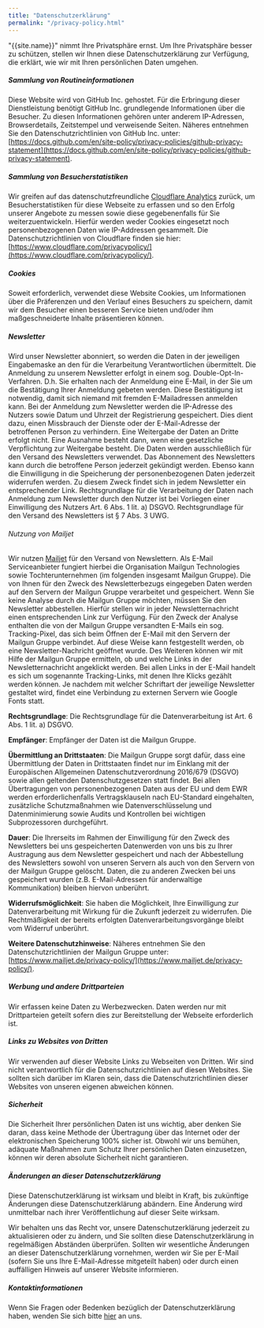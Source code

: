 ```yaml
---
title: "Datenschutzerklärung"
permalink: "/privacy-policy.html"
---
```


"{{site.name}}" nimmt Ihre Privatsphäre ernst. Um Ihre Privatsphäre besser zu schützen, stellen wir Ihnen diese Datenschutzerklärung zur Verfügung, die erklärt, wie wir mit Ihren persönlichen Daten umgehen.

##### Sammlung von Routineinformationen

Diese Website wird von GitHub Inc. gehostet. Für die Erbringung dieser Dienstleistung benötigt GitHub Inc. grundlegende Informationen über die Besucher. Zu diesen Informationen gehören unter anderem IP-Adressen, Browserdetails, Zeitstempel und verweisende Seiten. Näheres entnehmen Sie den Datenschutzrichtlinien von GitHub Inc. unter: [https://docs.github.com/en/site-policy/privacy-policies/github-privacy-statement](https://docs.github.com/en/site-policy/privacy-policies/github-privacy-statement).

##### Sammlung von Besucherstatistiken

Wir greifen auf das datenschutzfreundliche [Cloudflare Analytics](https://www.cloudflare.com/web-analytics/) zurück, um Besucherstatistiken für diese Webseite zu erfassen und so den Erfolg unserer Angebote zu messen sowie diese gegebenenfalls für Sie weiterzuentwickeln. Hierfür werden weder Cookies eingesetzt noch personenbezogenen Daten wie IP-Addressen gesammelt. Die Datenschutzrichtlinien von Cloudflare finden sie hier: [https://www.cloudflare.com/privacypolicy/](https://www.cloudflare.com/privacypolicy/).

##### Cookies

Soweit erforderlich, verwendet diese Website Cookies, um Informationen über die Präferenzen und den Verlauf eines Besuchers zu speichern, damit wir dem Besucher einen besseren Service bieten und/oder ihm maßgeschneiderte Inhalte präsentieren können.

##### Newsletter

Wird unser Newsletter abonniert, so werden die Daten in der jeweiligen Eingabemaske an den für die Verarbeitung Verantwortlichen übermittelt. Die Anmeldung zu unserem Newsletter erfolgt in einem sog. Double-Opt-In-Verfahren. D.h. Sie erhalten nach der Anmeldung eine E-Mail, in der Sie um die Bestätigung Ihrer Anmeldung gebeten werden. Diese Bestätigung ist notwendig, damit sich niemand mit fremden E-Mailadressen anmelden kann. Bei der Anmeldung zum Newsletter werden die IP-Adresse des Nutzers sowie Datum und Uhrzeit der Registrierung gespeichert. Dies dient dazu, einen Missbrauch der Dienste oder der E-Mail-Adresse der betroffenen Person zu verhindern. Eine Weitergabe der Daten an Dritte erfolgt nicht. Eine Ausnahme besteht dann, wenn eine gesetzliche Verpflichtung zur Weitergabe besteht. Die Daten werden ausschließlich für den Versand des Newsletters verwendet. Das Abonnement des Newsletters kann durch die betroffene Person jederzeit gekündigt werden. Ebenso kann die Einwilligung in die Speicherung der personenbezogenen Daten jederzeit widerrufen werden. Zu diesem Zweck findet sich in jedem Newsletter ein entsprechender Link. Rechtsgrundlage für die Verarbeitung der Daten nach Anmeldung zum Newsletter durch den Nutzer ist bei Vorliegen einer Einwilligung des Nutzers Art. 6 Abs. 1 lit. a) DSGVO. Rechtsgrundlage für den Versand des Newsletters ist § 7 Abs. 3 UWG.

###### Nutzung von Mailjet

Wir nutzen [Mailjet](https://www.mailjet.de/privacy-policy/) für den Versand von Newslettern. Als E-Mail Serviceanbieter fungiert hierbei die Organisation Mailgun Technologies sowie Tochterunternehmen (im folgenden insgesamt Mailgun Gruppe). Die von Ihnen für den Zweck des Newsletterbezugs eingegeben Daten werden auf den Servern der Mailgun Gruppe verarbeitet und gespeichert. Wenn Sie keine Analyse durch die Mailgun Gruppe möchten, müssen Sie den Newsletter abbestellen. Hierfür stellen wir in jeder Newsletternachricht einen entsprechenden Link zur Verfügung. Für den Zweck der Analyse enthalten die von der Mailgun Gruppe versandten E-Mails ein sog. Tracking-Pixel, das sich beim Öffnen der E-Mail mit den Servern der Mailgun Gruppe verbindet. Auf diese Weise kann festgestellt werden, ob eine Newsletter-Nachricht geöffnet wurde. Des Weiteren können wir mit Hilfe der Mailgun Gruppe ermitteln, ob und welche Links in der Newsletternachricht angeklickt werden. Bei allen Links in der E-Mail handelt es sich um sogenannte Tracking-Links, mit denen Ihre Klicks gezählt werden können. Je nachdem mit welcher Schriftart der jeweilige Newsletter gestaltet wird, findet eine Verbindung zu externen Servern wie Google Fonts statt.

**Rechtsgrundlage**: Die Rechtsgrundlage für die Datenverarbeitung ist Art. 6 Abs. 1 lit. a) DSGVO.

**Empfänger**: Empfänger der Daten ist die Mailgun Gruppe.

**Übermittlung an Drittstaaten**: Die Mailgun Gruppe sorgt dafür, dass eine Übermittlung der Daten in Drittstaaten findet nur im Einklang mit der Europäischen Allgemeinen Datenschutzverordnung 2016/679 (DSGVO) sowie allen geltenden Datenschutzgesetzen statt findet. Bei allen Übertragungen von personenbezogenen Daten aus der EU und dem EWR werden erforderlichenfalls Vertragsklauseln nach EU-Standard eingehalten, zusätzliche Schutzmaßnahmen wie Datenverschlüsselung und Datenminimierung sowie Audits und Kontrollen bei wichtigen Subprozessoren durchgeführt.

**Dauer**: Die Ihrerseits im Rahmen der Einwilligung für den Zweck des Newsletters bei uns gespeicherten Datenwerden von uns bis zu Ihrer Austragung aus dem Newsletter gespeichert und nach der Abbestellung des Newsletters sowohl von unseren Servern als auch von den Servern von der Mailgun Gruppe gelöscht. Daten, die zu anderen Zwecken bei uns gespeichert wurden (z.B. E-Mail-Adressen für anderwaltige Kommunikation) bleiben hiervon unberührt.

**Widerrufsmöglichkeit**: Sie haben die Möglichkeit, Ihre Einwilligung zur Datenverarbeitung mit Wirkung für die Zukunft jederzeit zu widerrufen. Die Rechtmäßigkeit der bereits erfolgten Datenverarbeitungsvorgänge bleibt vom Widerruf unberührt.

**Weitere Datenschutzhinweise**: Näheres entnehmen Sie den Datenschutzrichtlinien der Mailgun Gruppe unter: [https://www.mailjet.de/privacy-policy/](https://www.mailjet.de/privacy-policy/).

##### Werbung und andere Drittparteien

Wir erfassen keine Daten zu Werbezwecken. Daten werden nur mit Drittparteien geteilt sofern dies zur Bereitstellung der Webseite erforderlich ist. 

##### Links zu Websites von Dritten

Wir verwenden auf dieser Website Links zu Webseiten von Dritten. Wir sind nicht verantwortlich für die Datenschutzrichtlinien auf diesen Websites. Sie sollten sich darüber im Klaren sein, dass die Datenschutzrichtlinien dieser Websites von unseren eigenen abweichen können.

##### Sicherheit

Die Sicherheit Ihrer persönlichen Daten ist uns wichtig, aber denken Sie daran, dass keine Methode der Übertragung über das Internet oder der elektronischen Speicherung 100% sicher ist. Obwohl wir uns bemühen, adäquate Maßnahmen zum Schutz Ihrer persönlichen Daten einzusetzen, können wir deren absolute Sicherheit nicht garantieren.


##### Änderungen an dieser Datenschutzerklärung

Diese Datenschutzerklärung ist wirksam und bleibt in Kraft, bis zukünftige Änderungen diese Datenschutzerklärung abändern. Eine Änderung wird unmittelbar nach ihrer Veröffentlichung auf dieser Seite wirksam.

Wir behalten uns das Recht vor, unsere Datenschutzerklärung jederzeit zu aktualisieren oder zu ändern, und Sie sollten diese Datenschutzerklärung in regelmäßigen Abständen überprüfen. Sollten wir wesentliche Änderungen an dieser Datenschutzerklärung vornehmen, werden wir Sie per E-Mail (sofern Sie uns Ihre E-Mail-Adresse mitgeteilt haben) oder durch einen auffälligen Hinweis auf unserer Website informieren.

##### Kontaktinformationen

Wenn Sie Fragen oder Bedenken bezüglich der Datenschutzerklärung haben, wenden Sie sich bitte [hier]({{site.baseurl}}/mitmachen.html) an uns.
